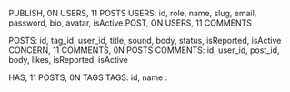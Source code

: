 PUBLISH, 0N USERS, 11 POSTS
USERS: id, role, name, slug, email, password, bio, avatar, isActive
POST, ON USERS, 11 COMMENTS

POSTS: id, tag_id, user_id, title, sound, body, status, isReported, isActive
CONCERN, 11 COMMENTS, 0N POSTS
COMMENTS: id, user_id, post_id, body, likes, isReported, isActive

HAS, 11 POSTS, 0N TAGS
TAGS: id, name
:
